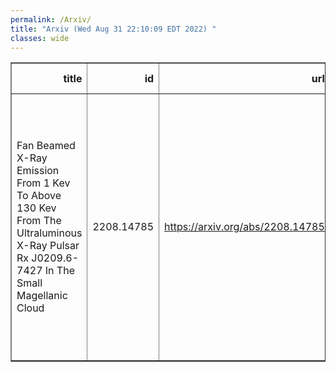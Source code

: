 ```yaml
---
permalink: /Arxiv/
title: "Arxiv (Wed Aug 31 22:10:09 EDT 2022) "
classes: wide
---
```

<table border="1" class="dataframe">
  <thead>
    <tr style="text-align: right;">
      <th>title</th>
      <th>id</th>
      <th>url</th>
      <th>authors</th>
      <th>Local Authors</th>
    </tr>
  </thead>
  <tbody>
    <tr>
      <td>Fan Beamed X-Ray Emission From 1 Kev To Above 130 Kev From The   Ultraluminous X-Ray Pulsar Rx J0209.6-7427 In The Small Magellanic Cloud</td>
      <td>2208.14785</td>
      <td><a href="https://arxiv.org/abs/2208.14785" target="_blank">https://arxiv.org/abs/2208.14785</a></td>
      <td>X. Hou, M. Y. Ge, L. Ji, S. N. Zhang, Y. You, L. Tao, S. Zhang, R. Soria, H. Feng, M. Zhou, Y. L. Tuo, L. M. Song, J. C. Wang</td>
      <td>Ji Wang</td>
    </tr>
  </tbody>
</table>